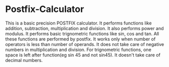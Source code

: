 # Postfix-Calculator

This is a basic precision POSTFIX calculator.
It performs functions like addition, subtraction, multiplication and division.
It also performs power and modulus.
It performs basic trignometric functions like sin, cos and tan.
All these functions are performed by postfix.
It works only when number of operators is less than number of operands.
It does not take care of negative numbers in multiplication and division.
For trignometric functions, one space is left after function(eg sin 45 and not sin45).
It doesn't take care of decimal numbers.
